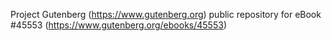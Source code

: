 Project Gutenberg (https://www.gutenberg.org) public repository for eBook #45553 (https://www.gutenberg.org/ebooks/45553)
